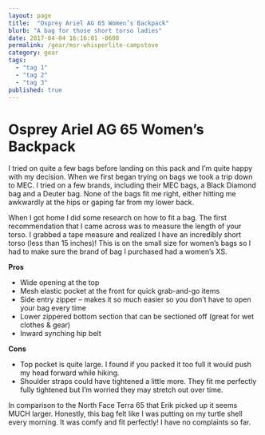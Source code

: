 ```yaml
---
layout: page
title:  "Osprey Ariel AG 65 Women’s Backpack"
blurb: "A bag for those short torso ladies"
date: 2017-04-04 16:16:01 -0600
permalink: /gear/msr-whisperlite-campstove
category: gear
tags:
  - "tag 1"
  - "tag 2"
  - "tag 3"
published: true
---
```


# Osprey Ariel AG 65 Women’s Backpack

I tried on quite a few bags before landing on this pack and I’m quite happy with my decision. When we first began trying on bags we took a trip down to MEC. I tried on a few brands, including their MEC bags, a Black Diamond bag and a Deuter bag. None of the bags fit me right, either hitting me awkwardly at the hips or gaping far from my lower back.

When I got home I did some research on how to fit a bag. The first recommendation that I came across was to measure the length of your torso. I grabbed a tape measure and realized I have an incredibly short torso (less than 15 inches)! This is on the small size for women’s bags so I had to make sure the brand of bag I purchased had a women’s XS.

**Pros**  
* Wide opening at the top
* Mesh elastic pocket at the front for quick grab-and-go items
* Side entry zipper – makes it so much easier so you don’t have to open your bag every time
* Lower zippered bottom section that can be sectioned off (great for wet clothes & gear)
* Inward synching hip belt

**Cons**   
* Top pocket is quite large. I found if you packed it too full it would push my head forward while hiking.
* Shoulder straps could have tightened a little more. They fit me perfectly fully tightened but I’m worried they may stretch out over time.

In comparison to the North Face Terra 65 that Erik picked up it seems MUCH larger. Honestly, this bag felt like I was putting on my turtle shell every morning. It was comfy and fit perfectly! I have no complaints so far.
